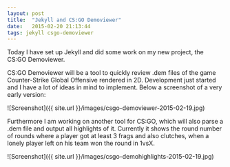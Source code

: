 ```yaml
---
layout: post
title:  "Jekyll and CS:GO Demoviewer"
date:   2015-02-20 21:13:44
tags: jekyll csgo-demoviewer
---
```

Today I have set up Jekyll and did some work on my new project, the CS:GO Demoviewer.

CS:GO Demoviewer will be a tool to quickly review .dem files of the game Counter-Strike Global Offensive rendered in 2D. Development just started and I have a lot of ideas in mind to implement.
Below a screenshot of a very early version:

![Screenshot]({{ site.url }}/images/csgo-demoviewer-2015-02-19.jpg)

Furthermore I am working on another tool for CS:GO, which will also parse a .dem file and output all highlights of it. Currently it shows the round number of rounds where a player got at least 3 frags and also clutches, when a lonely player left on his team won the round in 1vsX.

![Screenshot]({{ site.url }}/images/csgo-demohighlights-2015-02-19.jpg)
